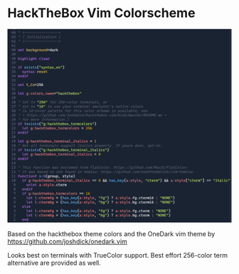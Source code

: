 # HackTheBox Vim Colorscheme

![](./img.png)

Based on the hackthebox theme colors and the OneDark vim theme by
https://github.com/joshdick/onedark.vim

Looks best on terminals with TrueColor support. Best effort 256-color term alternative are provided
as well.


